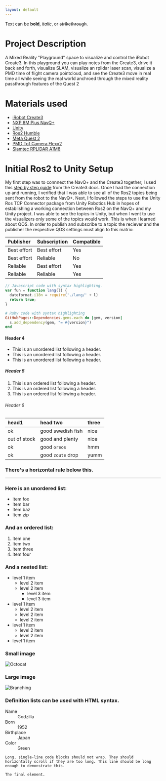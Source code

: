 ```yaml
---
layout: default
---
```


Text can be **bold**, _italic_, or ~~strikethrough~~.



# Project Description
A Mixed Reality "Playground" space to visualize and control the iRobot Create3. In this playground you can play notes from the Create3, drive it back and forth, visualize SLAM, visualize an rplidar laser scan, visualize a PMD time of flight camera pointcloud, and see the Create3 move in real time all while seeing the real world anchroed through the mixed reality passthrough features of the Quest 2
# Materials used
*   [iRobot Create3](https://edu.irobot.com/what-we-offer/create3)
*   [NXP 8M Plus NavQ+](https://emcraft.com/products/1222)
*   [Unity](https://unity.com/)
*   [Ros2 Humble](https://docs.ros.org/en/humble/index.html)
*   [Meta Quest 2](https://www.meta.com/quest/products/quest-2/)
*   [PMD Tof Camera Flexx2](https://3d.pmdtec.com/en/3d-cameras/flexx2/)
*   [Slamtec RPLIDAR A1M8](https://www.amazon.com/Slamtec-RPLIDAR-Scanning-Avoidance-Navigation/dp/B07TJW5SXF)


# Initial Ros2 to Unity Setup
My first step was to connnect the NavQ+ and the Create3 together, I used this [step by step guide](https://iroboteducation.github.io/create3_docs/hw/navqplus_hookup/) from the Create3 docs. Once I had the connection up and running, I verified that I was able to see all of the Ros2 topics being sent from the robot to the NavQ+. Next, I followed the steps to use the Unity Ros TCP Connector package from Unity Robotics Hub in hopes of establishing a working connection between Ros2 on the NavQ+ and my Unity project. I was able to see the topics in Unity, but when I went to use the visualizers only some of the topics would work. This is when I learned about QOS. In order to publish and subscribe to a topic the reciever and the publisher the respective QOS settings must align to this matrix:


| Publisher        | Subscription          | Compatible |
|:-------------|:------------------|:------|
| Best effort           | Best effort | Yes  |
| Best effort | Reliable   | No  |
| Reliable           | Best effort      | Yes   |
| Reliable           | Reliable | Yes  |

```js
// Javascript code with syntax highlighting.
var fun = function lang(l) {
  dateformat.i18n = require('./lang/' + l)
  return true;
}
```

```ruby
# Ruby code with syntax highlighting
GitHubPages::Dependencies.gems.each do |gem, version|
  s.add_dependency(gem, "= #{version}")
end
```

#### Header 4

*   This is an unordered list following a header.
*   This is an unordered list following a header.
*   This is an unordered list following a header.

##### Header 5

1.  This is an ordered list following a header.
2.  This is an ordered list following a header.
3.  This is an ordered list following a header.

###### Header 6

| head1        | head two          | three |
|:-------------|:------------------|:------|
| ok           | good swedish fish | nice  |
| out of stock | good and plenty   | nice  |
| ok           | good `oreos`      | hmm   |
| ok           | good `zoute` drop | yumm  |

### There's a horizontal rule below this.

* * *

### Here is an unordered list:

*   Item foo
*   Item bar
*   Item baz
*   Item zip

### And an ordered list:

1.  Item one
1.  Item two
1.  Item three
1.  Item four

### And a nested list:

- level 1 item
  - level 2 item
  - level 2 item
    - level 3 item
    - level 3 item
- level 1 item
  - level 2 item
  - level 2 item
  - level 2 item
- level 1 item
  - level 2 item
  - level 2 item
- level 1 item

### Small image

![Octocat](https://github.githubassets.com/images/icons/emoji/octocat.png)

### Large image

![Branching](https://guides.github.com/activities/hello-world/branching.png)


### Definition lists can be used with HTML syntax.

<dl>
<dt>Name</dt>
<dd>Godzilla</dd>
<dt>Born</dt>
<dd>1952</dd>
<dt>Birthplace</dt>
<dd>Japan</dd>
<dt>Color</dt>
<dd>Green</dd>
</dl>

```
Long, single-line code blocks should not wrap. They should horizontally scroll if they are too long. This line should be long enough to demonstrate this.
```

```
The final element.
```
